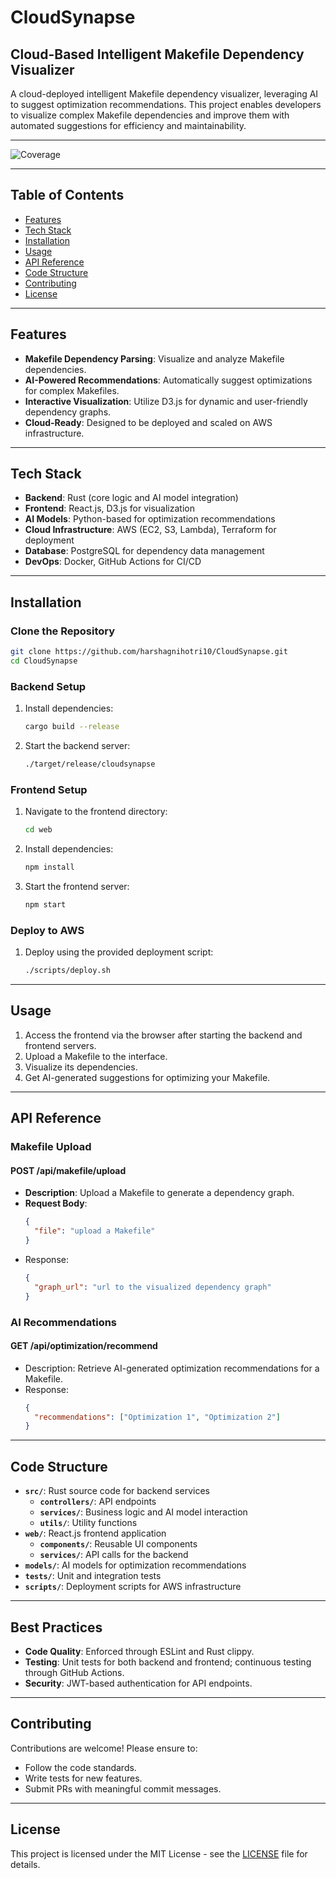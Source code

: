 
# CloudSynapse
## Cloud-Based Intelligent Makefile Dependency Visualizer
A cloud-deployed intelligent Makefile dependency visualizer, leveraging AI to suggest optimization recommendations. This project enables developers to visualize complex Makefile dependencies and improve them with automated suggestions for efficiency and maintainability.

---

![Coverage](https://codecov.io/gh/harshagnihotri10/CloudSynapse/branch/main/graph/badge.svg)

---

## Table of Contents
- [Features](#features)
- [Tech Stack](#tech-stack)
- [Installation](#installation)
- [Usage](#usage)
- [API Reference](#api-reference)
- [Code Structure](#code-structure)
- [Contributing](#contributing)
- [License](#license)

---

## Features
- **Makefile Dependency Parsing**: Visualize and analyze Makefile dependencies.
- **AI-Powered Recommendations**: Automatically suggest optimizations for complex Makefiles.
- **Interactive Visualization**: Utilize D3.js for dynamic and user-friendly dependency graphs.
- **Cloud-Ready**: Designed to be deployed and scaled on AWS infrastructure.

---

## Tech Stack
- **Backend**: Rust (core logic and AI model integration)
- **Frontend**: React.js, D3.js for visualization
- **AI Models**: Python-based for optimization recommendations
- **Cloud Infrastructure**: AWS (EC2, S3, Lambda), Terraform for deployment
- **Database**: PostgreSQL for dependency data management
- **DevOps**: Docker, GitHub Actions for CI/CD

---

## Installation

### Clone the Repository
```bash
git clone https://github.com/harshagnihotri10/CloudSynapse.git
cd CloudSynapse
```

### Backend Setup
1. Install dependencies:
    ```bash
    cargo build --release
    ```
2. Start the backend server:
    ```bash
    ./target/release/cloudsynapse
    ```

### Frontend Setup
1. Navigate to the frontend directory:
    ```bash
    cd web
    ```
2. Install dependencies:
    ```bash
    npm install
    ```
3. Start the frontend server:
    ```bash
    npm start
    ```

### Deploy to AWS
1. Deploy using the provided deployment script:
    ```bash
    ./scripts/deploy.sh
    ```

---

## Usage
1. Access the frontend via the browser after starting the backend and frontend servers.
2. Upload a Makefile to the interface.
3. Visualize its dependencies.
4. Get AI-generated suggestions for optimizing your Makefile.

---

## API Reference

### Makefile Upload
#### POST /api/makefile/upload
- **Description**: Upload a Makefile to generate a dependency graph.
- **Request Body**:
    ```json
    {
      "file": "upload a Makefile"
    }
    ```
- Response:
    ```json
    {
      "graph_url": "url to the visualized dependency graph"
    }
    ```

### AI Recommendations
#### GET /api/optimization/recommend
- Description: Retrieve AI-generated optimization recommendations for a Makefile.
- Response:
    ```json
    {
      "recommendations": ["Optimization 1", "Optimization 2"]
    }
    ```

---

## Code Structure
- **`src/`**: Rust source code for backend services
  - **`controllers/`**: API endpoints
  - **`services/`**: Business logic and AI model interaction
  - **`utils/`**: Utility functions
- **`web/`**: React.js frontend application
  - **`components/`**: Reusable UI components
  - **`services/`**: API calls for the backend
- **`models/`**: AI models for optimization recommendations
- **`tests/`**: Unit and integration tests
- **`scripts/`**: Deployment scripts for AWS infrastructure

---

## Best Practices
- **Code Quality**: Enforced through ESLint and Rust clippy.
- **Testing**: Unit tests for both backend and frontend; continuous testing through GitHub Actions.
- **Security**: JWT-based authentication for API endpoints.

---

## Contributing
Contributions are welcome! Please ensure to:
- Follow the code standards.
- Write tests for new features.
- Submit PRs with meaningful commit messages.

---

## License
This project is licensed under the MIT License - see the [LICENSE](./LICENSE) file for details.

